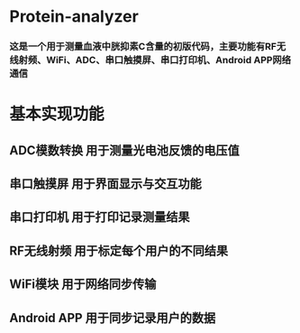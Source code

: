 # Protein-analyzer
### 这是一个用于测量血液中胱抑素C含量的初版代码，主要功能有RF无线射频、WiFi、ADC、串口触摸屏、串口打印机、Android APP网络通信
# 基本实现功能
## ADC模数转换 用于测量光电池反馈的电压值
## 串口触摸屏 用于界面显示与交互功能
## 串口打印机 用于打印记录测量结果
## RF无线射频 用于标定每个用户的不同结果
## WiFi模块 用于网络同步传输
## Android APP 用于同步记录用户的数据
